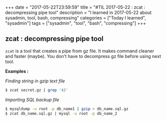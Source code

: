 +++
date = "2017-05-22T23:59:59"
title = "#TIL 2017-05-22 : zcat : decompressing pipe tool"
description = "I learned in 2017-05-22 about sysadmin, tool, bash, compressing"
categories = ["Today I learned", "sysadmin"]
tags = ["sysadmin", "tool", "bash", "compressing"]
+++



## zcat : decompressing pipe tool

`zcat` is a tool that creates a pipe from gz file. It makes command cleaner and faster (maybe). You don't have to decompress gz file before using next tool.

**Examples :**

*Finding string in gzip text file*

```bash
$ zcat secret.gz | grep '42'
```

*Importing SQL backup file*

```bash
$ mysqldump -u root -p db_name1 | gzip > db_name.sql.gz
$ zcat db_name.sql.gz | mysql -u root -p db_name_2
```
